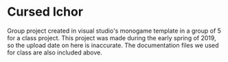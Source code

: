 # Cursed Ichor
Group project created in visual studio's monogame template in a group of 5 for a class project. This project 
was made during the early spring of 2019, so the upload date on here is inaccurate. The documentation files
we used for class are also included above.
